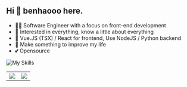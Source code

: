 ## Hi 👋 benhaooo here.


- 👩‍💻 Software Engineer with a focus on front-end development
- 🧐 Interested in everything, know a little about everything
- 📝 Vue.JS (TSX) / React for frontend, Use NodeJS / Python backend
- 🌟 Make something to improve my life
- 💕 Opensource

![My Skills](https://skillicons.dev/icons?i=html,css,js,ts,vue,react,tailwindcss,less,npm,vite,electron,nodejs,python,java,git,linux,docker,git,github,mysql,cloudflare,vercel,vscode,md,ps,ai)

<table>
  <tr>
    <td>
      <img src="https://github-readme-stats.vercel.app/api?username=benhaooo&show_icons=true&theme=radical" />
    </td>
    <td>
      <img src="https://github-readme-stats.vercel.app/api/top-langs/?username=benhaooo&layout=compact&theme=radical" />
    </td>
  </tr>
</table>
